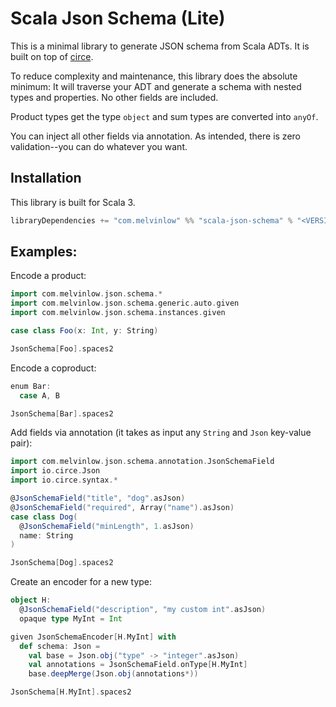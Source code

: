 # Scala Json Schema (Lite)

This is a minimal library to generate JSON schema from Scala ADTs.
It is built on top of [circe](https://circe.github.io/circe/).

To reduce complexity and maintenance, this library
does the absolute minimum: It will traverse your ADT and generate
a schema with nested types and properties. No other fields are included.

Product types get the type `object` and sum types are converted into `anyOf`.

You can inject all other fields via annotation.
As intended, there is zero validation--you can do whatever you want.

## Installation

This library is built for Scala 3.

```scala
libraryDependencies += "com.melvinlow" %% "scala-json-schema" % "<VERSION>"
```

## Examples:

Encode a product:

```scala mdoc
import com.melvinlow.json.schema.*
import com.melvinlow.json.schema.generic.auto.given
import com.melvinlow.json.schema.instances.given

case class Foo(x: Int, y: String)

JsonSchema[Foo].spaces2
```

Encode a coproduct:

```scala mdoc
enum Bar:
  case A, B

JsonSchema[Bar].spaces2
```

Add fields via annotation (it takes as input any `String` and `Json` key-value pair):

```scala mdoc
import com.melvinlow.json.schema.annotation.JsonSchemaField
import io.circe.Json
import io.circe.syntax.*

@JsonSchemaField("title", "dog".asJson)
@JsonSchemaField("required", Array("name").asJson)
case class Dog(
  @JsonSchemaField("minLength", 1.asJson)
  name: String
)

JsonSchema[Dog].spaces2
```

Create an encoder for a new type:

```scala mdoc
object H:
  @JsonSchemaField("description", "my custom int".asJson)
  opaque type MyInt = Int

given JsonSchemaEncoder[H.MyInt] with
  def schema: Json =
    val base = Json.obj("type" -> "integer".asJson)
    val annotations = JsonSchemaField.onType[H.MyInt]
    base.deepMerge(Json.obj(annotations*))

JsonSchema[H.MyInt].spaces2
```
